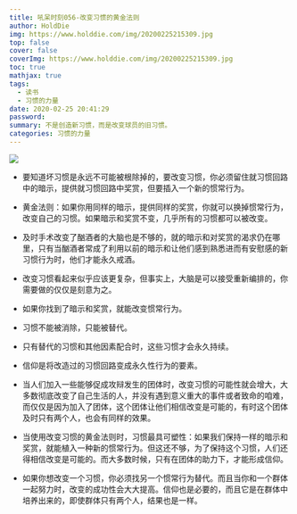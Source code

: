 ```yaml
---
title: 吼呆时刻056-改变习惯的黄金法则
author: HoldDie
img: https://www.holddie.com/img/20200225215309.jpg
top: false
cover: false
coverImg: https://www.holddie.com/img/20200225215309.jpg
toc: true
mathjax: true
tags:
  - 读书
  - 习惯的力量
date: 2020-02-25 20:41:29
password:
summary: 不是创造新习惯，而是改变球员的旧习惯。
categories: 习惯的力量
---
```




![](https://www.holddie.com/img/20200225215309.jpg)



- 要知道坏习惯是永远不可能被根除掉的，要改变习惯，你必须留住就习惯回路中的暗示，提供就习惯回路中奖赏，但要插入一个新的惯常行为。



- 黄金法则：如果你用同样的暗示，提供同样的奖赏，你就可以换掉惯常行为，改变自己的习惯。如果暗示和奖赏不变，几乎所有的习惯都可以被改变。



- 及时手术改变了酗酒者的大脑也是不够的，就的暗示和对奖赏的渴求仍在哪里，只有当酗酒者常成了利用以前的暗示和让他们感到熟悉进而有安慰感的新习惯行为时，他们才能永久戒酒。



- 改变习惯看起来似乎应该更复杂，但事实上，大脑是可以接受重新编排的，你需要做的仅仅是刻意为之。



- 如果你找到了暗示和奖赏，就能改变惯常行为。



- 习惯不能被消除，只能被替代。



- 只有替代的习惯和其他因素配合时，这些习惯才会永久持续。



- 信仰是将改造过的习惯回路变成永久性行为的要素。



- 当人们加入一些能够促成攻辩发生的团体时，改变习惯的可能性就会增大，大多数彻底改变了自己生活的人，并没有遇到意义重大的事件或者致命的咱难，而仅仅是因为加入了团体，这个团体让他们相信改变是可能的，有时这个团体及时只有两个人，也会有同样的效果。



- 当使用改变习惯的黄金法则时，习惯最具可塑性：如果我们保持一样的暗示和奖赏，就能植入一种新的惯常行为。但这还不够，为了保持这个习惯，人们还得相信改变是可能的。而大多数时候，只有在团体的助力下，才能形成信仰。



- 如果你想改变一个习惯，你必须找另一个惯常行为替代。而且当你和一个群体一起努力时，改变的成功性会大大提高。信仰也是必要的，而且它是在群体中培养出来的，即使群体只有两个人，结果也是一样。